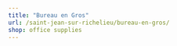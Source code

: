 ```yaml
---
title: "Bureau en Gros"
url: /saint-jean-sur-richelieu/bureau-en-gros/
shop: office supplies
---
```

